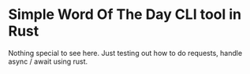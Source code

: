 # Simple Word Of The Day CLI tool in Rust
Nothing special to see here. Just testing out how to do requests, handle async / await using rust.